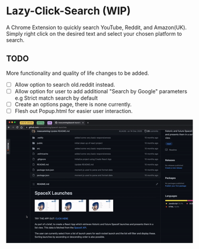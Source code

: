 # Lazy-Click-Search (WIP)

A Chrome Extension to quickly search YouTube, Reddit, and Amazon(UK). Simply right click on the desired text and select your chosen platform to search.

## TODO

More functionality and quality of life changes to be added.

- [ ] Allow option to search old.reddit instead.
- [ ] Allow option for user to add additional "Search by Google" parameters e.g Strict match search by default
- [ ] Create an options page, there is none currently.
- [ ] Flesh out Popup.html for easier user interaction.

![Gif of scraper in action](images/LCSintro.gif)
